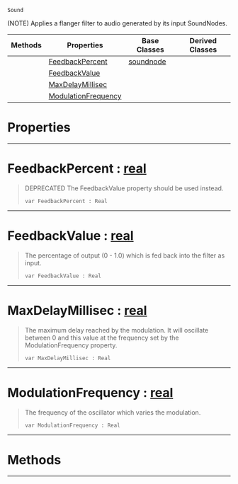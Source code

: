  `Sound`

(NOTE) Applies a flanger filter to audio generated by its input SoundNodes.

|Methods|Properties|Base Classes|Derived Classes|
|---|---|---|---|
| |[ FeedbackPercent](https://github.com/PlasmaEngine/PlasmaDocs/tree/master/docs/C%2B%2B/code_reference/class_reference/flangernode.markdown#feedbackpercent-plasma-eng)|[soundnode](https://github.com/PlasmaEngine/PlasmaDocs/tree/master/docs/C%2B%2B/code_reference/class_reference/soundnode.markdown)| |
| |[ FeedbackValue](https://github.com/PlasmaEngine/PlasmaDocs/tree/master/docs/C%2B%2B/code_reference/class_reference/flangernode.markdown#feedbackvalue-plasma-engin)| | |
| |[ MaxDelayMillisec](https://github.com/PlasmaEngine/PlasmaDocs/tree/master/docs/C%2B%2B/code_reference/class_reference/flangernode.markdown#maxdelaymillisec-plasma-en)| | |
| |[ ModulationFrequency](https://github.com/PlasmaEngine/PlasmaDocs/tree/master/docs/C%2B%2B/code_reference/class_reference/flangernode.markdown#modulationfrequency-plasma)| | |


 #  Properties


---  
 #  FeedbackPercent : [real](https://github.com/PlasmaEngine/PlasmaDocs/tree/master/docs/C%2B%2B/code_reference/lightning_base_types/real.markdown)

> DEPRECATED The FeedbackValue property should be used instead.
> ``` lang=cpp, name=Lightning
> var FeedbackPercent : Real


---  
 #  FeedbackValue : [real](https://github.com/PlasmaEngine/PlasmaDocs/tree/master/docs/C%2B%2B/code_reference/lightning_base_types/real.markdown)

> The percentage of output (0 - 1.0) which is fed back into the filter as input.
> ``` lang=cpp, name=Lightning
> var FeedbackValue : Real


---  
 #  MaxDelayMillisec : [real](https://github.com/PlasmaEngine/PlasmaDocs/tree/master/docs/C%2B%2B/code_reference/lightning_base_types/real.markdown)

> The maximum delay reached by the modulation. It will oscillate between 0 and this value at the frequency set by the ModulationFrequency property.
> ``` lang=cpp, name=Lightning
> var MaxDelayMillisec : Real


---  
 #  ModulationFrequency : [real](https://github.com/PlasmaEngine/PlasmaDocs/tree/master/docs/C%2B%2B/code_reference/lightning_base_types/real.markdown)

> The frequency of the oscillator which varies the modulation.
> ``` lang=cpp, name=Lightning
> var ModulationFrequency : Real


---  
 #  Methods


---  
 

 